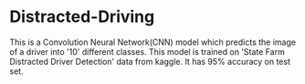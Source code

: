 # Distracted-Driving

This is a Convolution Neural Network(CNN) model which predicts the image of a driver into '10' different classes. This model is trained on 'State Farm Distracted Driver Detection' data from kaggle. It has 95% accuracy on test set.  
